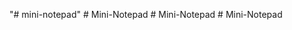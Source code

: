 "# mini-notepad" 
#   M i n i - N o t e p a d  
 #   M i n i - N o t e p a d  
 #   M i n i - N o t e p a d  
 